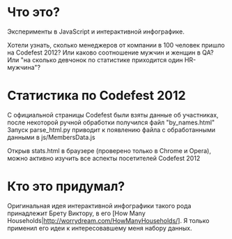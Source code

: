 # Что это?
Эксперименты в JavaScript и интерактивной инфографике.

Хотели узнать, сколько менеджеров от компании в 100 человек пришло на Codefest 2012?
Или каково соотношение мужчин и женщин в QA?
Или "на сколько девчонок по статистике приходится один HR-мужчина"?

# Статистика по Codefest 2012
С официальной страницы Codefest были взяты данные об участниках, после некоторой ручной обработки
получился файл "by_names.html"
Запуск parse_html.py приводит к появлению файла с обработанными данными в js/MembersData.js

Открыв stats.html в браузере (проверено только в Chrome и Opera), можно активно изучить все аспекты
посетителей Codefest 2012

# Кто это придумал?
Оригинальная идея интерактивной инфографики такого рода принадлежит Брету Виктору, в его [How Many
Households|http://worrydream.com/HowManyHouseholds/]. Я только применил его идеи к интересовавшему меня набору данных.
